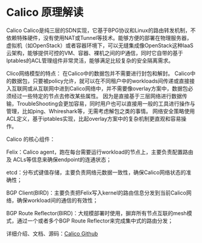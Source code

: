 # Calico 原理解读

Calico
Calico是纯三层的SDN实现，它基于BPG协议和Linux的路由转发机制，不依赖特殊硬件，没有使用NAT或Tunnel等技术。能够方便的部署在物理服务器，虚拟机（如OpenStack）或者容器环境下，可以无缝集成像OpenStack这种IaaS云架构，能够提供可控的VM、容器、裸机之间的IP通信，同时它自带的基于Iptables的ACL管理组件非常灵活，能够满足比较复杂的安全隔离需求。

Clico网络模型的特点：
在Calico中的数据包并不需要进行封包和解封。
Calico中的数据包，只要被policy允许，就可以在不同租户中的workloads间传递或直接接入互联网或从互联网中进到Calico网络中，并不需要像overlay方案中，数据包必须经过一些特定的节点去修改某些属性。
因为是直接基于三层网络进行数据传输，TroubleShooting会更加容易，同时用户也可以直接用一般的工具进行操作与管理，比如ping、Whireshark等，无需考虑解包之类的事情。
网络安全策略使用ACL定义，基于iptables实现，比起overlay方案中的复杂机制更直观和容易操作。

Calico 的核心组件：

Felix：Calico agent，跑在每台需要运行workload的节点上，主要负责配置路由及 ACLs等信息来确保endpoint的连通状态；

etcd：分布式键值存储，主要负责网络元数据一致性，确保Calico网络状态的准确性；

BGP Client(BIRD)：主要负责把Felix写入kernel的路由信息分发到当前Calico网络，确保workload间的通信的有效性；

BGP Route Reflector(BIRD)：大规模部署时使用，摒弃所有节点互联的mesh模式，通过一个或者多个BGP Route Reflector来完成集中式的路由分发；

详细介绍、文档、源码：[Calico Github](https://github.com/projectcalico)
